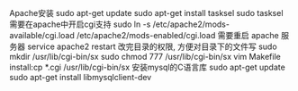 Apache安装  sudo apt-get update  sudo apt-get install tasksel   sudo tasksel
需要在apache中开启cgi支持   sudo ln -s /etc/apache2/mods-available/cgi.load /etc/apache2/mods-enabled/cgi.load
需要重启 apache 服务器  service apache2 restart
改完目录的权限, 方便对目录下的文件写 sudo mkdir /usr/lib/cgi-bin/sx
    sudo chmod 777 /usr/lib/cgi-bin/sx
vim Makefile  install:cp *.cgi /usr/lib/cgi-bin/sx
安装mysql的C语言库  sudo apt-get update  sudo apt-get install libmysqlclient-dev
